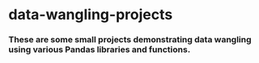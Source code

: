 # data-wangling-projects

### These are some small projects demonstrating data wangling using various Pandas libraries and functions.
